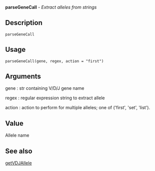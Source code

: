 **parseGeneCall** - *Extract alleles from strings*

Description
--------------------

`parseGeneCall`


Usage
--------------------
```
parseGeneCall(gene, regex, action = "first")
```

Arguments
-------------------

gene
:   str containing V/D/J gene name

regex
:   regular expression string to extract allele

action
:   action to perform for multiple alleles;
one of ('first', 'set', 'list').




Value
-------------------

Allele name




See also
-------------------

[getVDJAllele](getVDJAllele.md)






